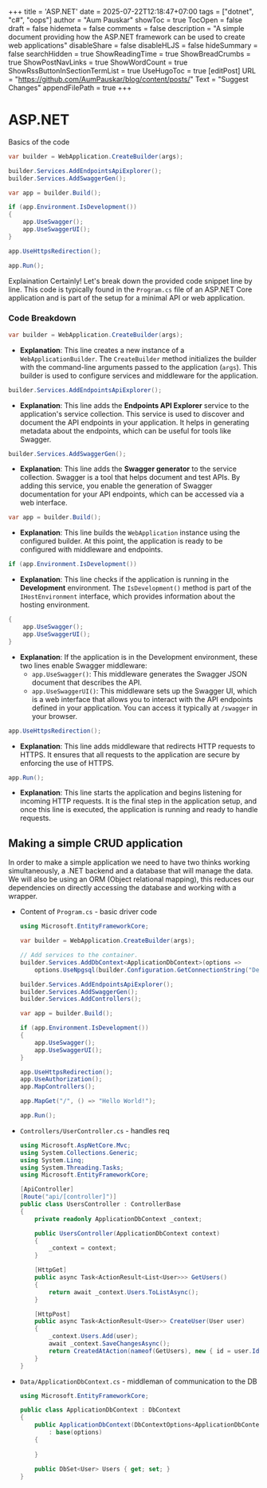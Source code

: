 +++
title = 'ASP.NET'
date = 2025-07-22T12:18:47+07:00
tags = ["dotnet", "c#", "oops"]
author = "Aum Pauskar"
showToc = true
TocOpen = false
draft = false
hidemeta = false
comments = false
description = "A simple document providing how the ASP.NET framework can be used to create web applications"
disableShare = false
disableHLJS = false
hideSummary = false
searchHidden = true
ShowReadingTime = true
ShowBreadCrumbs = true
ShowPostNavLinks = true
ShowWordCount = true
ShowRssButtonInSectionTermList = true
UseHugoToc = true
[editPost]
    URL = "https://github.com/AumPauskar/blog/content/posts/"
    Text = "Suggest Changes"
    appendFilePath = true
+++

# ASP.NET

Basics of the code

```cs
var builder = WebApplication.CreateBuilder(args);

builder.Services.AddEndpointsApiExplorer();
builder.Services.AddSwaggerGen();

var app = builder.Build();

if (app.Environment.IsDevelopment())
{
    app.UseSwagger();
    app.UseSwaggerUI();
}

app.UseHttpsRedirection();

app.Run();
```

Explaination
Certainly! Let's break down the provided code snippet line by line. This code is typically found in the `Program.cs` file of an ASP.NET Core application and is part of the setup for a minimal API or web application.

### Code Breakdown

```csharp
var builder = WebApplication.CreateBuilder(args);
```
- **Explanation**: This line creates a new instance of a `WebApplicationBuilder`. The `CreateBuilder` method initializes the builder with the command-line arguments passed to the application (`args`). This builder is used to configure services and middleware for the application.

```csharp
builder.Services.AddEndpointsApiExplorer();
```
- **Explanation**: This line adds the **Endpoints API Explorer** service to the application's service collection. This service is used to discover and document the API endpoints in your application. It helps in generating metadata about the endpoints, which can be useful for tools like Swagger.

```csharp
builder.Services.AddSwaggerGen();
```
- **Explanation**: This line adds the **Swagger generator** to the service collection. Swagger is a tool that helps document and test APIs. By adding this service, you enable the generation of Swagger documentation for your API endpoints, which can be accessed via a web interface.

```csharp
var app = builder.Build();
```
- **Explanation**: This line builds the `WebApplication` instance using the configured builder. At this point, the application is ready to be configured with middleware and endpoints.

```csharp
if (app.Environment.IsDevelopment())
```
- **Explanation**: This line checks if the application is running in the **Development** environment. The `IsDevelopment()` method is part of the `IHostEnvironment` interface, which provides information about the hosting environment.

```csharp
{
    app.UseSwagger();
    app.UseSwaggerUI();
}
```
- **Explanation**: If the application is in the Development environment, these two lines enable Swagger middleware:
  - `app.UseSwagger()`: This middleware generates the Swagger JSON document that describes the API.
  - `app.UseSwaggerUI()`: This middleware sets up the Swagger UI, which is a web interface that allows you to interact with the API endpoints defined in your application. You can access it typically at `/swagger` in your browser.

```csharp
app.UseHttpsRedirection();
```
- **Explanation**: This line adds middleware that redirects HTTP requests to HTTPS. It ensures that all requests to the application are secure by enforcing the use of HTTPS.

```csharp
app.Run();
```
- **Explanation**: This line starts the application and begins listening for incoming HTTP requests. It is the final step in the application setup, and once this line is executed, the application is running and ready to handle requests.


## Making a simple CRUD application

In order to make a simple application we need to have two thinks working simultaneously, a .NET backend and a database that will manage the data. We will also be using an ORM (Object relational mapping), this reduces our dependencies on directly accessing the database and working with a wrapper.

- Content of `Program.cs` - basic driver code
    ```cs
    using Microsoft.EntityFrameworkCore;

    var builder = WebApplication.CreateBuilder(args);

    // Add services to the container.
    builder.Services.AddDbContext<ApplicationDbContext>(options =>
        options.UseNpgsql(builder.Configuration.GetConnectionString("DefaultConnection")));

    builder.Services.AddEndpointsApiExplorer();
    builder.Services.AddSwaggerGen();
    builder.Services.AddControllers();

    var app = builder.Build();

    if (app.Environment.IsDevelopment())
    {
        app.UseSwagger();
        app.UseSwaggerUI();
    }

    app.UseHttpsRedirection();
    app.UseAuthorization();
    app.MapControllers();

    app.MapGet("/", () => "Hello World!");

    app.Run();
    ```

- `Controllers/UserController.cs` - handles req
    ```cs
    using Microsoft.AspNetCore.Mvc;
    using System.Collections.Generic;
    using System.Linq;
    using System.Threading.Tasks;
    using Microsoft.EntityFrameworkCore;

    [ApiController]
    [Route("api/[controller]")]
    public class UsersController : ControllerBase
    {
        private readonly ApplicationDbContext _context;

        public UsersController(ApplicationDbContext context)
        {
            _context = context;
        }

        [HttpGet]
        public async Task<ActionResult<List<User>>> GetUsers()
        {
            return await _context.Users.ToListAsync();
        }

        [HttpPost]
        public async Task<ActionResult<User>> CreateUser(User user)
        {
            _context.Users.Add(user);
            await _context.SaveChangesAsync();
            return CreatedAtAction(nameof(GetUsers), new { id = user.Id }, user);
        }
    }
    ```
- `Data/ApplicationDbContext.cs` - middleman of communication to the DB
    ```cs
    using Microsoft.EntityFrameworkCore;

    public class ApplicationDbContext : DbContext
    {
        public ApplicationDbContext(DbContextOptions<ApplicationDbContext> options)
            : base(options)
        {
            
        }
        
        public DbSet<User> Users { get; set; }
    }
    ```